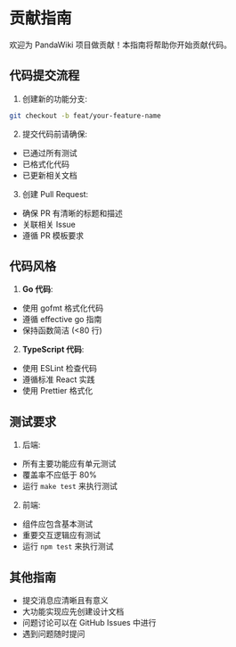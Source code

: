 # 贡献指南

欢迎为 PandaWiki 项目做贡献！本指南将帮助你开始贡献代码。


## 代码提交流程

1. 创建新的功能分支:
```bash
git checkout -b feat/your-feature-name
```

2. 提交代码前请确保:
- 已通过所有测试
- 已格式化代码
- 已更新相关文档

3. 创建 Pull Request:
- 确保 PR 有清晰的标题和描述
- 关联相关 Issue
- 遵循 PR 模板要求

## 代码风格

1. **Go 代码**:
- 使用 gofmt 格式化代码
- 遵循 effective go 指南
- 保持函数简洁 (<80 行)

2. **TypeScript 代码**:
- 使用 ESLint 检查代码
- 遵循标准 React 实践
- 使用 Prettier 格式化

## 测试要求

1. 后端:
- 所有主要功能应有单元测试
- 覆盖率不应低于 80%
- 运行 `make test` 来执行测试

2. 前端:
- 组件应包含基本测试
- 重要交互逻辑应有测试
- 运行 `npm test` 来执行测试

## 其他指南

- 提交消息应清晰且有意义
- 大功能实现应先创建设计文档
- 问题讨论可以在 GitHub Issues 中进行
- 遇到问题随时提问